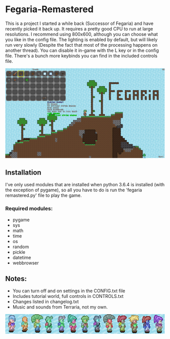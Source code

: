 # Fegaria-Remastered

This is a project I started a while back (Successor of Fegaria) and have recently picked it back up. It requires a pretty good CPU to run at large resolutions. I recommend using 800x600, although you can choose what you like in the config file. The lighting is enabled by default, but will likely run very slowly (Despite the fact that most of the processing happens on another thread). You can disable it in-game with the L key or in the config file. There's a bunch more keybinds you can find in the included controls file.

![alt text](https://github.com/FergusGriggs/Fegaria-Remastered/blob/master/res/images/screenshots/7.png)

## Installation
I've only used modules that are installed when python 3.6.4 
is installed (with the exception of pygame), so all you have to do is run the 'fegaria remastered.py'
file to play the game.

### Required modules: 
- pygame
- sys
- math
- time
- os
- random
- pickle
- datetime
- webbrowser

## Notes:
- You can turn off and on settings in the CONFIG.txt file
- Includes tutorial world, full controls in CONTROLS.txt
- Changes listed in changelog.txt
- Music and sounds from Terraria, not my own.

![alt text](https://github.com/FergusGriggs/Fegaria-Remastered/blob/master/res/images/screenshots/compilation1.png)

